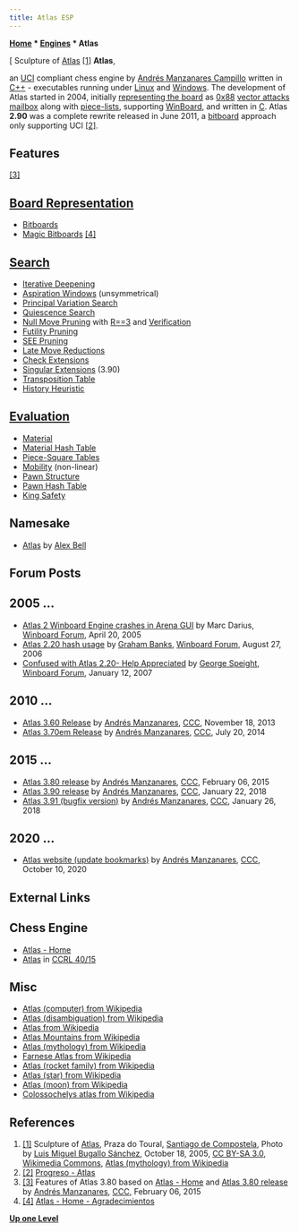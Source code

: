 ```yaml
---
title: Atlas ESP
---
```

**[Home](Home "Home") * [Engines](Engines "Engines") * Atlas**

\[ Sculpture of [Atlas](https://en.wikipedia.org/wiki/Atlas_%28mythology%29) <a id="cite-note-1" href="#cite-ref-1">[1]</a>
**Atlas**,

an [UCI](UCI "UCI") compliant chess engine by [Andrés Manzanares Campillo](Andr%C3%A9s_Manzanares_Campillo "Andrés Manzanares Campillo") written in [C++](Cpp "Cpp") - executables running under [Linux](Linux "Linux") and [Windows](Windows "Windows").
The development of Atlas started in 2004, initially [representing the board](Board_Representation "Board Representation") as [0x88](0x88 "0x88") [vector attacks](Vector_Attacks "Vector Attacks") [mailbox](Mailbox "Mailbox") along with [piece-lists](Piece-Lists "Piece-Lists"),
supporting [WinBoard](WinBoard "WinBoard"), and written in [C](C "C"). Atlas **2.90** was a complete rewrite released in June 2011, a [bitboard](Bitboards "Bitboards") approach only supporting UCI <a id="cite-note-2" href="#cite-ref-2">[2]</a>.

## Features

<a id="cite-note-3" href="#cite-ref-3">[3]</a>

## [Board Representation](Board_Representation "Board Representation")

- [Bitboards](Bitboards "Bitboards")
- [Magic Bitboards](Magic_Bitboards "Magic Bitboards") <a id="cite-note-4" href="#cite-ref-4">[4]</a>

## [Search](Search "Search")

- [Iterative Deepening](Iterative_Deepening "Iterative Deepening")
- [Aspiration Windows](Aspiration_Windows "Aspiration Windows") (unsymmetrical)
- [Principal Variation Search](Principal_Variation_Search "Principal Variation Search")
- [Quiescence Search](Quiescence_Search "Quiescence Search")
- [Null Move Pruning](Null_Move_Pruning "Null Move Pruning") with [R==3](Depth_Reduction_R "Depth Reduction R") and [Verification](Null_Move_Pruning#ZugzwangVerification "Null Move Pruning")
- [Futility Pruning](Futility_Pruning "Futility Pruning")
- [SEE Pruning](Static_Exchange_Evaluation "Static Exchange Evaluation")
- [Late Move Reductions](Late_Move_Reductions "Late Move Reductions")
- [Check Extensions](Check_Extensions "Check Extensions")
- [Singular Extensions](Singular_Extensions "Singular Extensions") (3.90)
- [Transposition Table](Transposition_Table "Transposition Table")
- [History Heuristic](History_Heuristic "History Heuristic")

## [Evaluation](Evaluation "Evaluation")

- [Material](Material "Material")
- [Material Hash Table](Material_Hash_Table "Material Hash Table")
- [Piece-Square Tables](Piece-Square_Tables "Piece-Square Tables")
- [Mobility](Mobility "Mobility") (non-linear)
- [Pawn Structure](Pawn_Structure "Pawn Structure")
- [Pawn Hash Table](Pawn_Hash_Table "Pawn Hash Table")
- [King Safety](King_Safety "King Safety")

## Namesake

- [Atlas](Atlas "Atlas") by [Alex Bell](Alex_Bell "Alex Bell")

## Forum Posts

## 2005 ...

- [Atlas 2 Winboard Engine crashes in Arena GUI](http://www.open-aurec.com/wbforum/viewtopic.php?f=2&t=2330) by Marc Darius, [Winboard Forum](Computer_Chess_Forums "Computer Chess Forums"), April 20, 2005
- [Atlas 2.20 hash usage](http://www.open-aurec.com/wbforum/viewtopic.php?f=2&t=5473) by [Graham Banks](Graham_Banks "Graham Banks"), [Winboard Forum](Computer_Chess_Forums "Computer Chess Forums"), August 27, 2006
- [Confused with Atlas 2.20- Help Appreciated](http://www.open-aurec.com/wbforum/viewtopic.php?f=2&t=6103) by [George Speight](index.php?title=George_Speight&action=edit&redlink=1 "George Speight (page does not exist)"), [Winboard Forum](Computer_Chess_Forums "Computer Chess Forums"), January 12, 2007

## 2010 ...

- [Atlas 3.60 Release](http://www.talkchess.com/forum/viewtopic.php?t=50131) by [Andrés Manzanares](Andr%C3%A9s_Manzanares_Campillo "Andrés Manzanares Campillo"), [CCC](CCC "CCC"), November 18, 2013
- [Atlas 3.70em Release](http://www.talkchess.com/forum/viewtopic.php?t=53021) by [Andrés Manzanares](Andr%C3%A9s_Manzanares_Campillo "Andrés Manzanares Campillo"), [CCC](CCC "CCC"), July 20, 2014

## 2015 ...

- [Atlas 3.80 release](http://www.talkchess.com/forum/viewtopic.php?t=55234) by [Andrés Manzanares](Andr%C3%A9s_Manzanares_Campillo "Andrés Manzanares Campillo"), [CCC](CCC "CCC"), February 06, 2015
- [Atlas 3.90 release](http://www.talkchess.com/forum/viewtopic.php?t=66387) by [Andrés Manzanares](Andr%C3%A9s_Manzanares_Campillo "Andrés Manzanares Campillo"), [CCC](CCC "CCC"), January 22, 2018
- [Atlas 3.91 (bugfix version)](http://www.talkchess.com/forum/viewtopic.php?t=66416) by [Andrés Manzanares](Andr%C3%A9s_Manzanares_Campillo "Andrés Manzanares Campillo"), [CCC](CCC "CCC"), January 26, 2018

## 2020 ...

- [Atlas website (update bookmarks)](http://www.talkchess.com/forum3/viewtopic.php?f=2&t=75361) by [Andrés Manzanares](Andr%C3%A9s_Manzanares_Campillo "Andrés Manzanares Campillo"), [CCC](CCC "CCC"), October 10, 2020

## External Links

## Chess Engine

- [Atlas - Home](https://sites.google.com/view/atlaschess/)
- [Atlas](http://www.computerchess.org.uk/ccrl/4040/cgi/compare_engines.cgi?family=Atlas&print=Rating+list&print=Results+table&print=LOS+table&print=Ponder+hit+table&print=Eval+difference+table&print=Comopp+gamenum+table&print=Overlap+table&print=Score+with+common+opponents) in [CCRL 40/15](CCRL "CCRL")

## Misc

- [Atlas (computer) from Wikipedia](https://en.wikipedia.org/wiki/Atlas_%28computer%29)
- [Atlas (disambiguation) from Wikipedia](https://en.wikipedia.org/wiki/Atlas_%28disambiguation%29)
- [Atlas from Wikipedia](https://en.wikipedia.org/wiki/Atlas)
- [Atlas Mountains from Wikipedia](https://en.wikipedia.org/wiki/Atlas_Mountains)
- [Atlas (mythology) from Wikipedia](https://en.wikipedia.org/wiki/Atlas_%28mythology%29)
- [Farnese Atlas from Wikipedia](https://en.wikipedia.org/wiki/Farnese_Atlas)
- [Atlas (rocket family) from Wikipedia](https://en.wikipedia.org/wiki/Atlas_%28rocket_family%29)
- [Atlas (star) from Wikipedia](https://en.wikipedia.org/wiki/Atlas_%28star%29)
- [Atlas (moon) from Wikipedia](https://en.wikipedia.org/wiki/Atlas_%28moon%29)
- [Colossochelys atlas from Wikipedia](https://en.wikipedia.org/wiki/Colossochelys_atlas)

## References

1. <a id="cite-ref-1" href="#cite-note-1">[1]</a> Sculpture of [Atlas](https://en.wikipedia.org/wiki/Atlas_%28mythology%29), Praza do Toural, [Santiago de Compostela](https://en.wikipedia.org/wiki/Santiago_de_Compostela), Photo by [Luis Miguel Bugallo Sánchez](https://commons.wikimedia.org/wiki/User:Lmbuga), October 18, 2005, [CC BY-SA 3.0](https://creativecommons.org/licenses/by-sa/3.0/deed.en), [Wikimedia Commons](https://en.wikipedia.org/wiki/Wikimedia_Commons), [Atlas (mythology) from Wikipedia](https://en.wikipedia.org/wiki/Atlas_%28mythology%29)
1. <a id="cite-ref-2" href="#cite-note-2">[2]</a> [Progreso - Atlas](https://sites.google.com/view/atlaschess/home/progreso)
1. <a id="cite-ref-3" href="#cite-note-3">[3]</a> Features of Atlas 3.80 based on [Atlas - Home](https://sites.google.com/view/atlaschess/) and [Atlas 3.80 release](http://www.talkchess.com/forum/viewtopic.php?t=55234) by [Andrés Manzanares](Andr%C3%A9s_Manzanares_Campillo "Andrés Manzanares Campillo"), [CCC](CCC "CCC"), February 06, 2015
1. <a id="cite-ref-4" href="#cite-note-4">[4]</a> [Atlas - Home - Agradecimientos](https://sites.google.com/view/atlaschess/home)

**[Up one Level](Engines "Engines")**

